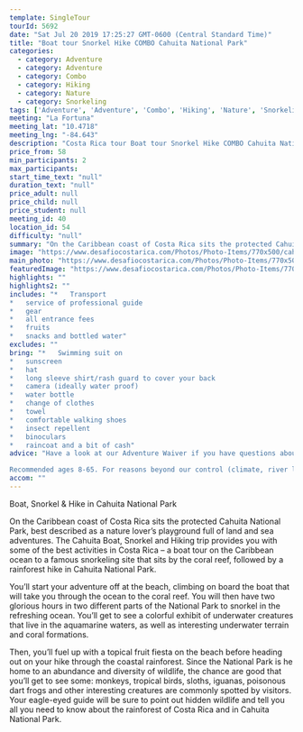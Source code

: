 ```yaml
---
template: SingleTour
tourId: 5692
date: "Sat Jul 20 2019 17:25:27 GMT-0600 (Central Standard Time)"
title: "Boat tour Snorkel Hike COMBO Cahuita National Park"
categories: 
  - category: Adventure
  - category: Adventure
  - category: Combo
  - category: Hiking
  - category: Nature
  - category: Snorkeling
tags: ['Adventure', 'Adventure', 'Combo', 'Hiking', 'Nature', 'Snorkeling']
meeting: "La Fortuna"
meeting_lat: "10.4718"
meeting_lng: "-84.643"
description: "Costa Rica tour Boat tour Snorkel Hike COMBO Cahuita National Park, id 5692"
price_from: 58
min_participants: 2
max_participants: 
start_time_text: "null"
duration_text: "null"
price_adult: null
price_child: null
price_student: null
meeting_id: 40
location_id: 54
difficulty: "null"
summary: "On the Caribbean coast of Costa Rica sits the protected Cahuita National Park, best described as a nature lover’s playground full of land and sea adventures. The Cahuita Boat, Snorkel and Hiking trip provides you with some of the best activities in Costa Rica – a boat tour on the Caribbean ocean to a famous snorkeling site that sits by the coral reef, followed by a rainforest hike in Cahuita National Park."
image: "https://www.desafiocostarica.com/Photos/Photo-Items/770x500/cahuita-boat--snorkel-and-hiking-trip-1413409748.jpg"
main_photo: "https://www.desafiocostarica.com/Photos/Photo-Items/770x500/cahuita-boat--snorkel-and-hiking-trip-1413409748.jpg"
featuredImage: "https://www.desafiocostarica.com/Photos/Photo-Items/770x500/cahuita-boat--snorkel-and-hiking-trip-1413409748.jpg"
highlights: ""
highlights2: ""
includes: "*   Transport
*   service of professional guide
*   gear
*   all entrance fees
*   fruits
*   snacks and bottled water"
excludes: ""
bring: "*   Swimming suit on
*   sunscreen
*   hat
*   long sleeve shirt/rash guard to cover your back
*   camera (ideally water proof)
*   water bottle
*   change of clothes
*   towel
*   comfortable walking shoes
*   insect repellent
*   binoculars
*   raincoat and a bit of cash"
advice: "Have a look at our Adventure Waiver if you have questions about our Costa Rica adventure tour policies.

Recommended ages 8-65. For reasons beyond our control (climate, river levels, etc.), we may change to a more-suitable tour with an equal or similar adventure-appeal or offer other tour options so you don't miss out on a fun day in Costa Rica. We reserve the right to cancel a trip due to unfavorable conditions & will only run a tour according to our policies. Full refund is given if (on rare occasion) no tour is run. This adventure involves some inherent risk and physical exertion, so you must be in good physical conditions!"
accom: ""
---
```

Boat, Snorkel & Hike in Cahuita National Park

On the Caribbean coast of Costa Rica sits the protected Cahuita National Park, best described as a nature lover’s playground full of land and sea adventures. The Cahuita Boat, Snorkel and Hiking trip provides you with some of the best activities in Costa Rica – a boat tour on the Caribbean ocean to a famous snorkeling site that sits by the coral reef, followed by a rainforest hike in Cahuita National Park.

You’ll start your adventure off at the beach, climbing on board the boat that will take you through the ocean to the coral reef. You will then have two glorious hours in two different parts of the National Park to snorkel in the refreshing ocean. You’ll get to see a colorful exhibit of underwater creatures that live in the aquamarine waters, as well as interesting underwater terrain and coral formations.

Then, you’ll fuel up with a topical fruit fiesta on the beach before heading out on your hike through the coastal rainforest. Since the National Park is he home to an abundance and diversity of wildlife, the chance are good that you’ll get to see some: monkeys, tropical birds, sloths, iguanas, poisonous dart frogs and other interesting creatures are commonly spotted by visitors. Your eagle-eyed guide will be sure to point out hidden wildlife and tell you all you need to know about the rainforest of Costa Rica and in Cahuita National Park.
